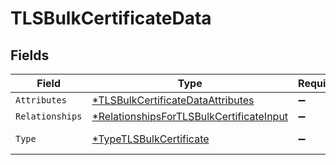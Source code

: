 # TLSBulkCertificateData


## Fields

| Field                                                                                                      | Type                                                                                                       | Required                                                                                                   | Description                                                                                                |
| ---------------------------------------------------------------------------------------------------------- | ---------------------------------------------------------------------------------------------------------- | ---------------------------------------------------------------------------------------------------------- | ---------------------------------------------------------------------------------------------------------- |
| `Attributes`                                                                                               | [*TLSBulkCertificateDataAttributes](../../models/shared/tlsbulkcertificatedataattributes.md)               | :heavy_minus_sign:                                                                                         | N/A                                                                                                        |
| `Relationships`                                                                                            | [*RelationshipsForTLSBulkCertificateInput](../../models/shared/relationshipsfortlsbulkcertificateinput.md) | :heavy_minus_sign:                                                                                         | N/A                                                                                                        |
| `Type`                                                                                                     | [*TypeTLSBulkCertificate](../../models/shared/typetlsbulkcertificate.md)                                   | :heavy_minus_sign:                                                                                         | Resource type                                                                                              |